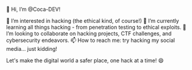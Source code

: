 👋 Hi, I’m @Coca-DEV!

  👀 I’m interested in hacking (the ethical kind, of course!)
  🌱 I’m currently learning all things hacking - from penetration testing to ethical exploits.
  💞️ I’m looking to collaborate on hacking projects, CTF challenges, and cybersecurity endeavors.
  📫 How to reach me: try hacking my social media... just kidding!

Let's make the digital world a safer place, one hack at a time! 😄

<!---
Coca-DEV/Coca-DEV is a ✨ special ✨ repository because its `README.md` (this file) appears on your GitHub profile.
You can click the Preview link to take a look at your changes.
--->
